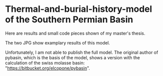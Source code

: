 # Thermal-and-burial-history-model of the Southern Permian Basin
Here are results and small code pieces shown of my master's thesis. 

The two JPG show examplary results of this model.

Unfortunately, I am not able to publish the full model. The original author of pybasin, which is the basis of the model, shows a version with the calculation of the swiss molasse basin: "https://bitbucket.org/elcopone/pybasin".
